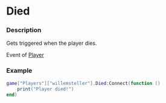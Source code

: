 # Died

### Description

Gets triggered when the player dies.

Event of [Player](/classes/Player/)

### Example

```lua
game["Players"]["willemsteller"].Died:Connect(function ()
    print("Player died!")
end)
```
